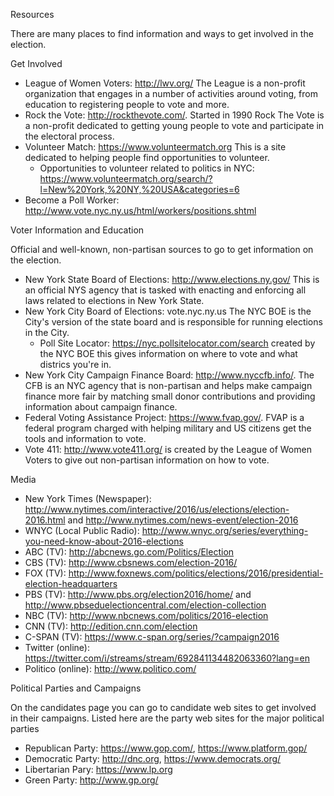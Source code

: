 Resources

There are many places to find information and ways to get involved in the election.

Get Involved

* League of Women Voters: http://lwv.org/ The League is a non-profit organization that engages in a number of activities around voting, from education to registering people to vote and more.
* Rock the Vote: http://rockthevote.com/. Started in 1990 Rock The Vote is a non-profit dedicated to getting young people to vote and participate in the electoral process.
* Volunteer Match: https://www.volunteermatch.org This is a site dedicated to helping people find opportunities to volunteer.
    * Opportunities to volunteer related to politics in NYC: https://www.volunteermatch.org/search/?l=New%20York,%20NY,%20USA&categories=6 
* Become a Poll Worker: http://www.vote.nyc.ny.us/html/workers/positions.shtml


Voter Information and Education

Official and well-known, non-partisan sources to go to get information on the election.

* New York State Board of Elections: http://www.elections.ny.gov/ This is an official NYS agency that is tasked with enacting and enforcing all laws related to elections in New York State.
* New York City Board of Elections: vote.nyc.ny.us The NYC BOE is the City's version of the state board and is responsible for running elections in the City.
    * Poll Site Locator: https://nyc.pollsitelocator.com/search created by the NYC BOE this gives information on where to vote and what districs you're in.
* New York City Campaign Finance Board: http://www.nyccfb.info/. The CFB is an NYC agency that is non-partisan and helps make campaign finance more fair by matching  small donor contributions and providing information about campaign finance.
* Federal Voting Assistance Project: https://www.fvap.gov/. FVAP is a federal program charged with helping military and US citizens get the tools and information to vote.
* Vote 411: http://www.vote411.org/ is created by the League of Women Voters to give out non-partisan information on how to vote.

Media

* New York Times (Newspaper): http://www.nytimes.com/interactive/2016/us/elections/election-2016.html and http://www.nytimes.com/news-event/election-2016
* WNYC (Local Public Radio): http://www.wnyc.org/series/everything-you-need-know-about-2016-elections
* ABC (TV): http://abcnews.go.com/Politics/Election
* CBS (TV): http://www.cbsnews.com/election-2016/
* FOX (TV): http://www.foxnews.com/politics/elections/2016/presidential-election-headquarters 
* PBS (TV): http://www.pbs.org/election2016/home/  and http://www.pbseduelectioncentral.com/election-collection
* NBC (TV): http://www.nbcnews.com/politics/2016-election
* CNN (TV): http://edition.cnn.com/election
* C-SPAN (TV): https://www.c-span.org/series/?campaign2016
* Twitter (online): https://twitter.com/i/streams/stream/692841134482063360?lang=en 
* Politico (online): http://www.politico.com/


Political Parties and Campaigns

On the candidates page you can go to candidate web sites to get involved in their campaigns. Listed here are the party web sites for the major political parties

* Republican Party: https://www.gop.com/, https://www.platform.gop/
* Democratic Party: http://dnc.org, https://www.democrats.org/
* Libertarian Pary: https://www.lp.org
* Green Party: http://www.gp.org/
